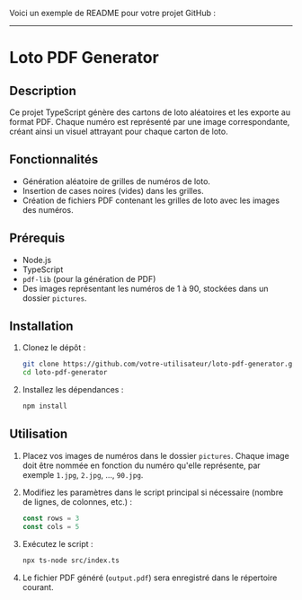 Voici un exemple de README pour votre projet GitHub :

---

# Loto PDF Generator

## Description

Ce projet TypeScript génère des cartons de loto aléatoires et les exporte au format PDF. Chaque numéro est représenté par une image correspondante, créant ainsi un visuel attrayant pour chaque carton de loto.

## Fonctionnalités

- Génération aléatoire de grilles de numéros de loto.
- Insertion de cases noires (vides) dans les grilles.
- Création de fichiers PDF contenant les grilles de loto avec les images des numéros.

## Prérequis

- Node.js
- TypeScript
- `pdf-lib` (pour la génération de PDF)
- Des images représentant les numéros de 1 à 90, stockées dans un dossier `pictures`.

## Installation

1. Clonez le dépôt :

    ```bash
    git clone https://github.com/votre-utilisateur/loto-pdf-generator.git
    cd loto-pdf-generator
    ```

2. Installez les dépendances :

    ```bash
    npm install
    ```

## Utilisation

1. Placez vos images de numéros dans le dossier `pictures`. Chaque image doit être nommée en fonction du numéro qu'elle représente, par exemple `1.jpg`, `2.jpg`, ..., `90.jpg`.

2. Modifiez les paramètres dans le script principal si nécessaire (nombre de lignes, de colonnes, etc.) :

    ```typescript
    const rows = 3
    const cols = 5
    ```

3. Exécutez le script :

    ```bash
    npx ts-node src/index.ts
    ```

4. Le fichier PDF généré (`output.pdf`) sera enregistré dans le répertoire courant.
